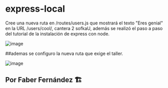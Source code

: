 # express-local
Cree una nueva ruta en /routes/users.js que mostrará el texto "Eres genial" en la URL /users/cool/, cantera 2 sofkaU, además
se realizó el paso a paso del tutorial de la instalación de express con node.

![image](https://user-images.githubusercontent.com/76182994/219252782-ffd5859b-1074-4c23-87f4-1110966f6502.png)

##ademas se configuro la nueva ruta que exige el taller.

![image](https://user-images.githubusercontent.com/76182994/219252995-20bae25d-0362-4f49-a909-a8d643d0b0f2.png)


## Por Faber Fernández :building_construction:
